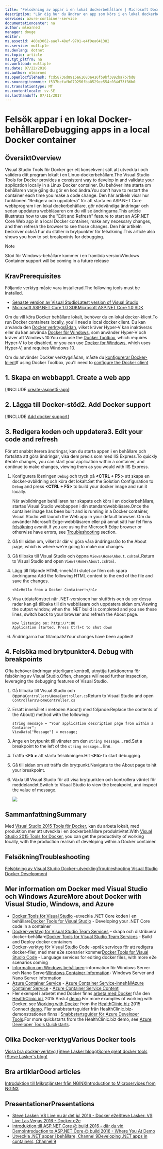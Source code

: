 ```yaml
---
title: "Felsökning av appar i en lokal dockerbehållare | Microsoft Docs"
description: "Lär dig hur du ändrar en app som körs i en lokal dockerbehållare, uppdatera behållaren via Redigera och uppdatera och ange brytpunkter-felsökning"
services: azure-container-service
documentationcenter: na
author: mlearned
manager: douge
editor: 
ms.assetid: 480e3062-aae7-48ef-9701-e4f9ea041382
ms.service: multiple
ms.devlang: dotnet
ms.topic: article
ms.tgt_pltfrm: na
ms.workload: multiple
ms.date: 07/22/2016
ms.author: mlearned
ms.openlocfilehash: fcd58736d8915a61683a416fb9bf3892ba7b7bd8
ms.sourcegitcommit: f537befafb079256fba0529ee554c034d73f36b0
ms.translationtype: MT
ms.contentlocale: sv-SE
ms.lasthandoff: 07/11/2017
---
```

# <a name="debugging-apps-in-a-local-docker-container"></a><span data-ttu-id="7dc16-103">Felsök appar i en lokal Docker-behållare</span><span class="sxs-lookup"><span data-stu-id="7dc16-103">Debugging apps in a local Docker container</span></span>
## <a name="overview"></a><span data-ttu-id="7dc16-104">Översikt</span><span class="sxs-lookup"><span data-stu-id="7dc16-104">Overview</span></span>
<span data-ttu-id="7dc16-105">Visual Studio Tools för Docker ger ett konsekvent sätt att utveckla i och validera ditt program lokalt i en Linux-dockerbehållare.</span><span class="sxs-lookup"><span data-stu-id="7dc16-105">The Visual Studio Tools for Docker provides a consistent way to develop in and validate your application locally in a Linux Docker container.</span></span>
<span data-ttu-id="7dc16-106">Du behöver inte starta om behållaren varje gång du gör en kod ändra.</span><span class="sxs-lookup"><span data-stu-id="7dc16-106">You don't have to restart the container each time you make a code change.</span></span>
<span data-ttu-id="7dc16-107">Den här artikeln visar hur funktionen ”Redigera och uppdatera” för att starta en ASP.NET Core webbprogram i en lokal dockerbehållare, gör nödvändiga ändringar och sedan uppdatera webbläsaren om du vill se ändringarna.</span><span class="sxs-lookup"><span data-stu-id="7dc16-107">This article illustrates how to use the "Edit and Refresh" feature to start an ASP.NET Core Web app in a local Docker container, make any necessary changes, and then refresh the browser to see those changes.</span></span>
<span data-ttu-id="7dc16-108">Den här artikeln beskriver också hur du ställer in brytpunkter för felsökning.</span><span class="sxs-lookup"><span data-stu-id="7dc16-108">This article also shows you how to set breakpoints for debugging.</span></span>

> [!NOTE]
> <span data-ttu-id="7dc16-109">Stöd för Windows-behållare kommer i en framtida version</span><span class="sxs-lookup"><span data-stu-id="7dc16-109">Windows Container support will be coming in a future release</span></span>
>
>

## <a name="prerequisites"></a><span data-ttu-id="7dc16-110">Krav</span><span class="sxs-lookup"><span data-stu-id="7dc16-110">Prerequisites</span></span>
<span data-ttu-id="7dc16-111">Följande verktyg måste vara installerad.</span><span class="sxs-lookup"><span data-stu-id="7dc16-111">The following tools must be installed.</span></span>

* [<span data-ttu-id="7dc16-112">Senaste version av Visual Studio</span><span class="sxs-lookup"><span data-stu-id="7dc16-112">Latest version of Visual Studio</span></span>](https://www.visualstudio.com/downloads/)
* [<span data-ttu-id="7dc16-113">Microsoft ASP.NET Core 1.0 SDK</span><span class="sxs-lookup"><span data-stu-id="7dc16-113">Microsoft ASP.NET Core 1.0 SDK</span></span>](https://go.microsoft.com/fwlink/?LinkID=809122)

<span data-ttu-id="7dc16-114">Om du vill köra Docker behållare lokalt, behöver du en lokal docker-klient.</span><span class="sxs-lookup"><span data-stu-id="7dc16-114">To run Docker containers locally, you'll need a local docker client.</span></span>
<span data-ttu-id="7dc16-115">Du kan använda den [Docker verktygslådan](https://www.docker.com/products/docker-toolbox), vilket kräver Hyper-V kan inaktiveras eller du kan använda [Docker för Windows](https://www.docker.com/get-docker), som använder Hyper-V och kräver att Windows 10.</span><span class="sxs-lookup"><span data-stu-id="7dc16-115">You can use the [Docker Toolbox](https://www.docker.com/products/docker-toolbox), which requires Hyper-V to be disabled, or you can use [Docker for Windows](https://www.docker.com/get-docker), which uses Hyper-V, and requires Windows 10.</span></span>

<span data-ttu-id="7dc16-116">Om du använder Docker verktygslådan, måste du [konfigurerar Docker-klient](vs-azure-tools-docker-setup.md)</span><span class="sxs-lookup"><span data-stu-id="7dc16-116">If using Docker Toolbox, you'll need to [configure the Docker client](vs-azure-tools-docker-setup.md)</span></span>

## <a name="1-create-a-web-app"></a><span data-ttu-id="7dc16-117">1. Skapa en webbapp</span><span class="sxs-lookup"><span data-stu-id="7dc16-117">1. Create a web app</span></span>
[!INCLUDE [create-aspnet5-app](../includes/create-aspnet5-app.md)]

## <a name="2-add-docker-support"></a><span data-ttu-id="7dc16-118">2. Lägga till Docker-stöd</span><span class="sxs-lookup"><span data-stu-id="7dc16-118">2. Add Docker support</span></span>
[!INCLUDE [Add docker support](../includes/vs-azure-tools-docker-add-docker-support.md)]

## <a name="3-edit-your-code-and-refresh"></a><span data-ttu-id="7dc16-119">3. Redigera koden och uppdatera</span><span class="sxs-lookup"><span data-stu-id="7dc16-119">3. Edit your code and refresh</span></span>
<span data-ttu-id="7dc16-120">För att snabbt iterera ändringar, kan du starta appen i en behållare och fortsätta att göra ändringar, visa dem precis som med IIS Express.</span><span class="sxs-lookup"><span data-stu-id="7dc16-120">To quickly iterate changes, you can start your application within a container, and continue to make changes, viewing them as you would with IIS Express.</span></span>

1. <span data-ttu-id="7dc16-121">Konfigurera lösningen `Debug` och tryck på  **&lt;CTRL + F5 >** att skapa en docker-avbildning och köra det lokalt.</span><span class="sxs-lookup"><span data-stu-id="7dc16-121">Set the Solution Configuration to `Debug` and press **&lt;CTRL + F5>** to build your docker image and run it locally.</span></span>

    <span data-ttu-id="7dc16-122">När avbildningen behållaren har skapats och körs i en dockerbehållare, startas Visual Studio webbappen i din standardwebbläsare.</span><span class="sxs-lookup"><span data-stu-id="7dc16-122">Once the container image has been built and is running in a Docker container, Visual Studio will launch the Web app in your default browser.</span></span>
    <span data-ttu-id="7dc16-123">Om du använder Microsoft Edge-webbläsaren eller på annat sätt har fel finns [felsökning](vs-azure-tools-docker-troubleshooting-docker-errors.md) avsnitt.</span><span class="sxs-lookup"><span data-stu-id="7dc16-123">If you are using the Microsoft Edge browser or otherwise have errors, see [Troubleshooting](vs-azure-tools-docker-troubleshooting-docker-errors.md) section.</span></span>
2. <span data-ttu-id="7dc16-124">Gå till sidan om, vilket är där vi göra våra ändringar.</span><span class="sxs-lookup"><span data-stu-id="7dc16-124">Go to the About page, which is where we're going to make our changes.</span></span>
3. <span data-ttu-id="7dc16-125">Gå tillbaka till Visual Studio och öppna `Views\Home\About.cshtml`.</span><span class="sxs-lookup"><span data-stu-id="7dc16-125">Return to Visual Studio and open `Views\Home\About.cshtml`.</span></span>
4. <span data-ttu-id="7dc16-126">Lägg till följande HTML-innehåll i slutet av filen och spara ändringarna.</span><span class="sxs-lookup"><span data-stu-id="7dc16-126">Add the following HTML content to the end of the file and save the changes.</span></span>

    ```
    <h1>Hello from a Docker Container!</h1>
    ```
5. <span data-ttu-id="7dc16-127">Visa utdatafönstret när .NET-versionen har slutförts och du ser dessa rader kan gå tillbaka till din webbläsare och uppdatera sidan om.</span><span class="sxs-lookup"><span data-stu-id="7dc16-127">Viewing the output window, when the .NET build is completed and you see these lines, switch back to your browser and refresh the About page.</span></span>

   ```
   Now listening on: http://*:80
   Application started. Press Ctrl+C to shut down
   ```
6. <span data-ttu-id="7dc16-128">Ändringarna har tillämpats!</span><span class="sxs-lookup"><span data-stu-id="7dc16-128">Your changes have been applied!</span></span>

## <a name="4-debug-with-breakpoints"></a><span data-ttu-id="7dc16-129">4. Felsöka med brytpunkter</span><span class="sxs-lookup"><span data-stu-id="7dc16-129">4. Debug with breakpoints</span></span>
<span data-ttu-id="7dc16-130">Ofta behöver ändringar ytterligare kontroll, utnyttja funktionerna för felsökning av Visual Studio.</span><span class="sxs-lookup"><span data-stu-id="7dc16-130">Often, changes will need further inspection, leveraging the debugging features of Visual Studio.</span></span>

1. <span data-ttu-id="7dc16-131">Gå tillbaka till Visual Studio och öppna`Controllers\HomeController.cs`</span><span class="sxs-lookup"><span data-stu-id="7dc16-131">Return to Visual Studio and open `Controllers\HomeController.cs`</span></span>
2. <span data-ttu-id="7dc16-132">Ersätt innehållet i metoden About() med följande:</span><span class="sxs-lookup"><span data-stu-id="7dc16-132">Replace the contents of the About() method with the following:</span></span>

   ```
   string message = "Your application description page from within a Container";
   ViewData["Message"] = message;
   ````
3. <span data-ttu-id="7dc16-133">Ange en brytpunkt till vänster om den `string message`... rad.</span><span class="sxs-lookup"><span data-stu-id="7dc16-133">Set a breakpoint to the left of the `string message`... line.</span></span>
4. <span data-ttu-id="7dc16-134">Träffa  **&lt;F5 >** att starta felsökningen.</span><span class="sxs-lookup"><span data-stu-id="7dc16-134">Hit **&lt;F5>** to start debugging.</span></span>
5. <span data-ttu-id="7dc16-135">Gå till sidan om att träffa din brytpunkt.</span><span class="sxs-lookup"><span data-stu-id="7dc16-135">Navigate to the About page to hit your breakpoint.</span></span>
6. <span data-ttu-id="7dc16-136">Växla till Visual Studio för att visa brytpunkten och kontrollera värdet för meddelandet.</span><span class="sxs-lookup"><span data-stu-id="7dc16-136">Switch to Visual Studio to view the breakpoint, and inspect the value of message.</span></span>

   ![][2]

## <a name="summary"></a><span data-ttu-id="7dc16-137">Sammanfattning</span><span class="sxs-lookup"><span data-stu-id="7dc16-137">Summary</span></span>
<span data-ttu-id="7dc16-138">Med [Visual Studio 2015 Tools för Docker](https://aka.ms/DockerToolsForVS), kan du arbeta lokalt, med produktion mer att utveckla i en dockerbehållare produktivitet.</span><span class="sxs-lookup"><span data-stu-id="7dc16-138">With [Visual Studio 2015 Tools for Docker](https://aka.ms/DockerToolsForVS), you can get the productivity of working locally, with the production realism of developing within a Docker container.</span></span>

## <a name="troubleshooting"></a><span data-ttu-id="7dc16-139">Felsökning</span><span class="sxs-lookup"><span data-stu-id="7dc16-139">Troubleshooting</span></span>
[<span data-ttu-id="7dc16-140">Felsökning av Visual Studio Docker-utveckling</span><span class="sxs-lookup"><span data-stu-id="7dc16-140">Troubleshooting Visual Studio Docker Development</span></span>](vs-azure-tools-docker-troubleshooting-docker-errors.md)

## <a name="more-about-docker-with-visual-studio-windows-and-azure"></a><span data-ttu-id="7dc16-141">Mer information om Docker med Visual Studio och Windows Azure</span><span class="sxs-lookup"><span data-stu-id="7dc16-141">More about Docker with Visual Studio, Windows, and Azure</span></span>
* <span data-ttu-id="7dc16-142">[Docker Tools för Visual Studio](http://aka.ms/dockertoolsforvs) -utveckla .NET Core koden i en behållare</span><span class="sxs-lookup"><span data-stu-id="7dc16-142">[Docker Tools for Visual Studio](http://aka.ms/dockertoolsforvs) - Developing your .NET Core code in a container</span></span>
* <span data-ttu-id="7dc16-143">[Docker-verktyg för Visual Studio Team Services](http://aka.ms/dockertoolsforvsts) – skapa och distribuera docker-behållare</span><span class="sxs-lookup"><span data-stu-id="7dc16-143">[Docker Tools for Visual Studio Team Services](http://aka.ms/dockertoolsforvsts) - Build and Deploy docker containers</span></span>
* <span data-ttu-id="7dc16-144">[Docker-verktyg för Visual Studio Code](http://aka.ms/dockertoolsforvscode) -språk services för att redigera docker-filer, med mer e2e scenarier kommer</span><span class="sxs-lookup"><span data-stu-id="7dc16-144">[Docker Tools for Visual Studio Code](http://aka.ms/dockertoolsforvscode) - Language services for editing docker files, with more e2e scenarios coming</span></span>
* <span data-ttu-id="7dc16-145">[Information om Windows behållaren](http://aka.ms/containers)-information för Windows Server och Nano Server</span><span class="sxs-lookup"><span data-stu-id="7dc16-145">[Windows Container Information](http://aka.ms/containers)- Windows Server and Nano Server information</span></span>
* <span data-ttu-id="7dc16-146">[Azure Container Service](https://azure.microsoft.com/services/container-service/) - [Azure Container Service-innehåll](http://aka.ms/AzureContainerService)</span><span class="sxs-lookup"><span data-stu-id="7dc16-146">[Azure Container Service](https://azure.microsoft.com/services/container-service/) - [Azure Container Service Content](http://aka.ms/AzureContainerService)</span></span>
* <span data-ttu-id="7dc16-147">Fler exempel i arbetet med Docker finns [arbeta med Docker](https://github.com/Microsoft/HealthClinic.biz/wiki/Working-with-Docker) från den [HealthClinic.biz](https://github.com/Microsoft/HealthClinic.biz) 2015 Anslut [demo](https://blogs.msdn.microsoft.com/visualstudio/2015/12/08/connectdemos-2015-healthclinic-biz/).</span><span class="sxs-lookup"><span data-stu-id="7dc16-147">For more examples of working with Docker, see [Working with Docker](https://github.com/Microsoft/HealthClinic.biz/wiki/Working-with-Docker) from the [HealthClinic.biz](https://github.com/Microsoft/HealthClinic.biz) 2015 Connect [demo](https://blogs.msdn.microsoft.com/visualstudio/2015/12/08/connectdemos-2015-healthclinic-biz/).</span></span> <span data-ttu-id="7dc16-148">Fler snabbstartsguider från HealthClinic.biz-demonstrationen finns i [Snabbstartsguider för Azure Developer Tools](https://github.com/Microsoft/HealthClinic.biz/wiki/Azure-Developer-Tools-Quickstarts).</span><span class="sxs-lookup"><span data-stu-id="7dc16-148">For more quickstarts from the HealthClinic.biz demo, see [Azure Developer Tools Quickstarts](https://github.com/Microsoft/HealthClinic.biz/wiki/Azure-Developer-Tools-Quickstarts).</span></span>

## <a name="various-docker-tools"></a><span data-ttu-id="7dc16-149">Olika Docker-verktyg</span><span class="sxs-lookup"><span data-stu-id="7dc16-149">Various Docker tools</span></span>
[<span data-ttu-id="7dc16-150">Vissa bra docker-verktyg (Steve Lasker blogg)</span><span class="sxs-lookup"><span data-stu-id="7dc16-150">Some great docker tools (Steve Lasker's blog)</span></span>](https://blogs.msdn.microsoft.com/stevelasker/2016/03/25/some-great-docker-tools/)

## <a name="good-articles"></a><span data-ttu-id="7dc16-151">Bra artiklar</span><span class="sxs-lookup"><span data-stu-id="7dc16-151">Good articles</span></span>
[<span data-ttu-id="7dc16-152">Introduktion till Mikrotjänster från NGINX</span><span class="sxs-lookup"><span data-stu-id="7dc16-152">Introduction to Microservices from NGINX</span></span>](https://www.nginx.com/blog/introduction-to-microservices/)

## <a name="presentations"></a><span data-ttu-id="7dc16-153">Presentationer</span><span class="sxs-lookup"><span data-stu-id="7dc16-153">Presentations</span></span>
* [<span data-ttu-id="7dc16-154">Steve Lasker: VS Live nu är det jul 2016 - Docker e2e</span><span class="sxs-lookup"><span data-stu-id="7dc16-154">Steve Lasker: VS Live Las Vegas 2016 - Docker e2e</span></span>](https://github.com/SteveLasker/Presentations/blob/master/VSLive2016/Vegas/)
* [<span data-ttu-id="7dc16-155">Introduktion till ASP.NET Core @ build 2016 - där du vid Demo</span><span class="sxs-lookup"><span data-stu-id="7dc16-155">Introduction to ASP.NET Core @ build 2016 - Where You At Demo</span></span>](https://channel9.msdn.com/Events/Build/2016/B810)
* [<span data-ttu-id="7dc16-156">Utveckla .NET appar i behållare, Channel 9</span><span class="sxs-lookup"><span data-stu-id="7dc16-156">Developing .NET apps in containers, Channel 9</span></span>](https://blogs.msdn.microsoft.com/stevelasker/2016/02/19/developing-asp-net-apps-in-docker-containers/)

[2]: ./media/vs-azure-tools-docker-edit-and-refresh/breakpoint.png
